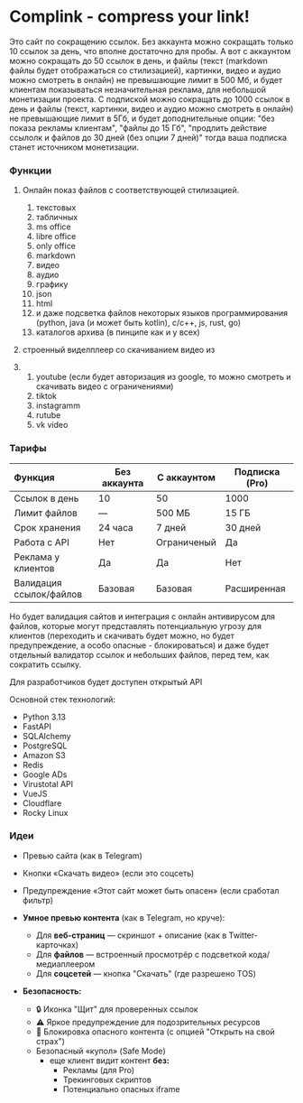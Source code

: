 # Complink - compress your link!

Это сайт по сокращению ссылок. Без аккаунта можно сокращать только 10 ссылок за день, что вполне достаточно для пробы. А вот с аккаунтом можно сокращать до 50 ссылок в день, и файлы (текст (markdown файлы будет отображаться со стилизацией), картинки, видео и аудио можно смотреть в онлайн) не превышающие лимит в 500 Мб, и будет клиентам показываться незначительная реклама, для небольшой монетизации проекта.
С подпиской можно сокращать до 1000 ссылок в день и файлы (текст, картинки, видео и аудио можно смотреть в онлайн) не превышающие лимит в 5Гб, и будет доподнительные опции: "без показа рекламы клиентам", "файлы до 15 Гб", "продлить действие ссылолк и файлов до 30 дней (без опции 7 дней)" тогда ваша подписка станет источником монетизации.

### **Функции**

1. Онлайн показ файлов с соответствующей стилизацией.

   1. текстовых
   2. табличных
   3. ms office
   4. libre office
   5. only office
   6. markdown
   7. видео
   8. аудио
   9. графику
   10. json
   11. html
   12. и даже подсветка файлов некоторых языков программирования (python, java (и может быть kotlin), c/c++, js, rust, go)
   13. каталогов архива (в пинципе как и у всех)
2. строенный виделплеер со скачиванием видео из
3. 1. youtube (если будет авторизация из google, то можно смотреть и скачивать видео с ограничениями)
   2. tiktok
   3. instagramm
   4. rutube
   5. vk video

### **Тарифы**


| Функция                               | Без аккаунта | С аккаунтом  | Подписка (Pro) |
| :--------------------------------------------- | ------------------------- | ------------------------ | ------------------------ |
| Ссылок в день                     | 10                      | 50                     | 1000                   |
| Лимит файлов                      | —                      | 500 МБ               | 15 ГБ                |
| Срок хранения                    | 24 часа             | 7 дней             | 30 дней            |
| Работа с API                          | Нет                  | Ограниченый | Да                   |
| Реклама у клиентов           | Да                    | Да                   | Нет                 |
| Валидация ссылок/файлов | Базовая          | Базовая         | Расширенная |

Но будет валидация сайтов и интеграция с онлайн антивирусом для файлов, которые могут представлять потенциальную угрозу для клиентов (переходить и скачивать будет можно, но будет предупреждение, а особо опасные - блокироваться) и даже будет отдельный валидатор ссылок и небольших файлов, перед тем, как сократить ссылку.

Для разработчиков будет доступен открытый API

Основной стек технологий:

* Python 3.13
* FastAPI
* SQLAlchemy
* PostgreSQL
* Amazon S3
* Redis
* Google ADs
* Virustotal API
* VueJS
* Cloudflare
* Rocky Linux

### **Идеи**

* Превью сайта (как в Telegram)
* Кнопки «Скачать видео» (если это соцсеть)
* Предупреждение «Этот сайт может быть опасен» (если сработал фильтр)
* **Умное превью контента** (как в Telegram, но круче):

  * Для **веб-страниц** — скриншот + описание (как в Twitter-карточках)
  * Для **файлов** — встроенный просмотрёр с подсветкой кода/медиаплеером
  * Для **соцсетей** — кнопка "Скачать" (где разрешено TOS)
* **Безопасность:**

  * 🔒 Иконка "Щит" для проверенных ссылок
  * ⚠️ Яркое предупреждение для подозрительных ресурсов
  * 🛑 Блокировка опасного контента (с опцией "Открыть на свой страх")
  * Безопасный «купол» (Safe Mode)
    * еще клиент видит контент **без:**
      * Рекламы (для Pro)
      * Трекинговых скриптов
      * Потенциально опасных iframe
